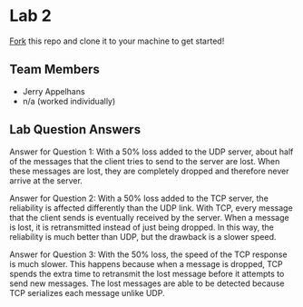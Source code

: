 # Lab 2
[Fork](https://docs.github.com/en/get-started/quickstart/fork-a-repo) this repo and clone it to your machine to get started!

## Team Members
- Jerry Appelhans
- n/a (worked individually)

## Lab Question Answers

Answer for Question 1: 
    With a 50% loss added to the UDP server, about half of the messages that the client tries to send to the server are lost.  When these messages are lost, they are completely dropped and therefore never arrive at the server.

Answer for Question 2:
    With a 50% loss added to the TCP server, the reliability is affected differently than the UDP link.  With TCP, every message that the client sends is eventually received by the server.  When a message is lost, it is retransmitted instead of just being dropped.  In this way, the reliability is much better than UDP, but the drawback is a slower speed.

Answer for Question 3:
    With the 50% loss, the speed of the TCP response is much slower.  This happens because when a message is dropped, TCP spends the extra time to retransmit the lost message before it attempts to send new messages.  The lost messages are able to be detected because TCP serializes each message unlike UDP.

